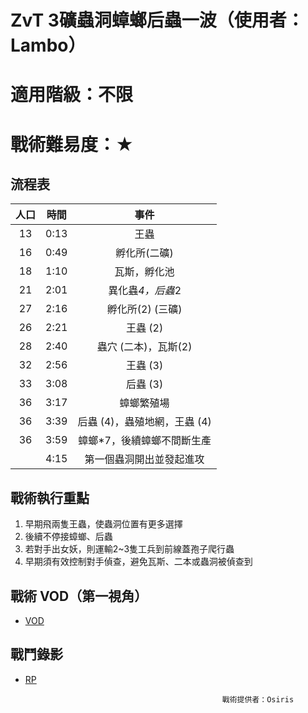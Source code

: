# ZvT 3礦蟲洞蟑螂后蟲一波（使用者：Lambo）
# 適用階級：不限
# 戰術難易度：★
## 流程表

| 人口 | 時間 |             事件             |
|:----:|:----:|:----------------------------:|
| 13   | 0:13 | 王蟲                         |
| 16   | 0:49 | 孵化所(二礦)                 |
| 18   | 1:10 | 瓦斯，孵化池                 |
| 21   | 2:01 | 異化蟲*4，后蟲*2             |
| 27   | 2:16 | 孵化所(2) (三礦)             |
| 26   | 2:21 | 王蟲 (2)                     |
| 28   | 2:40 | 蟲穴 (二本)，瓦斯(2)         |
| 32   | 2:56 | 王蟲 (3)                     |
| 33   | 3:08 | 后蟲 (3)                     |
| 36   | 3:17 | 蟑螂繁殖場                   |
| 36   | 3:39 | 后蟲 (4)，蟲殖地網，王蟲 (4) |
| 36   | 3:59 | 蟑螂*7，後續蟑螂不間斷生產   |
| 　   | 4:15 | 第一個蟲洞開出並發起進攻     |

## 戰術執行重點
1. 早期飛兩隻王蟲，使蟲洞位置有更多選擇
2. 後續不停接蟑螂、后蟲
3. 若對手出女妖，則運輸2~3隻工兵到前線蓋孢子爬行蟲
4. 早期須有效控制對手偵查，避免瓦斯、二本或蟲洞被偵查到

## 戰術 VOD（第一視角）
+ [VOD](https://youtu.be/NYq8al7nIL8)

## 戰鬥錄影
+ [RP]()


                                                  戰術提供者：Osiris